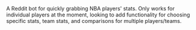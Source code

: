 A Reddit bot for quickly grabbing NBA players' stats. Only works for individual players at the moment, looking to add functionality for choosing specific stats, team stats, and comparisons for multiple players/teams.
